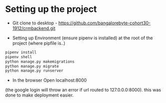 Setting up the project
======

- Git clone to desktop - https://github.com/bangalorebyte-cohort30-1912/crmbackend.git

- Setting up Environment (ensure pipenv is installed) at the root of the project (where pipfile is..)

```python
pipenv install
pipenv shell
python manage.py makemigrations
python manage.py migrate
python manage.py runserver
```
- In the browser Open localhost:8000
  
(the google login will throw an error if url routed to 127.0.0.0:8000). this was done to make deployment easier.






